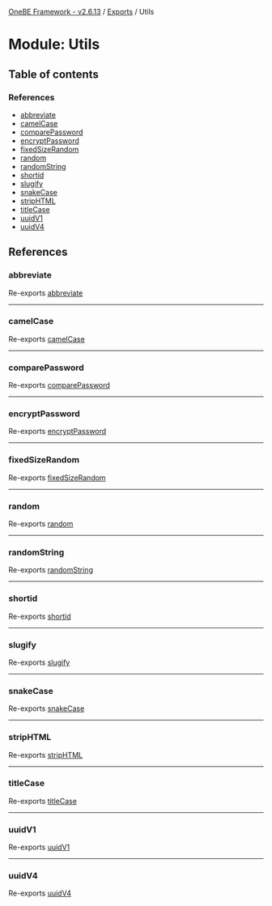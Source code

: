 [OneBE Framework - v2.6.13](../README.md) / [Exports](../modules.md) / Utils

# Module: Utils

## Table of contents

### References

- [abbreviate](Utils.md#abbreviate)
- [camelCase](Utils.md#camelcase)
- [comparePassword](Utils.md#comparepassword)
- [encryptPassword](Utils.md#encryptpassword)
- [fixedSizeRandom](Utils.md#fixedsizerandom)
- [random](Utils.md#random)
- [randomString](Utils.md#randomstring)
- [shortid](Utils.md#shortid)
- [slugify](Utils.md#slugify)
- [snakeCase](Utils.md#snakecase)
- [stripHTML](Utils.md#striphtml)
- [titleCase](Utils.md#titlecase)
- [uuidV1](Utils.md#uuidv1)
- [uuidV4](Utils.md#uuidv4)

## References

### abbreviate

Re-exports [abbreviate](Utils_StringUtils.md#abbreviate)

___

### camelCase

Re-exports [camelCase](Utils_StringUtils.md#camelcase)

___

### comparePassword

Re-exports [comparePassword](Utils_StringUtils.md#comparepassword)

___

### encryptPassword

Re-exports [encryptPassword](Utils_StringUtils.md#encryptpassword)

___

### fixedSizeRandom

Re-exports [fixedSizeRandom](Utils_NumberUtils.md#fixedsizerandom)

___

### random

Re-exports [random](Utils_NumberUtils.md#random)

___

### randomString

Re-exports [randomString](Utils_StringUtils.md#randomstring)

___

### shortid

Re-exports [shortid](Utils_StringUtils.md#shortid)

___

### slugify

Re-exports [slugify](Utils_StringUtils.md#slugify)

___

### snakeCase

Re-exports [snakeCase](Utils_StringUtils.md#snakecase)

___

### stripHTML

Re-exports [stripHTML](Utils_StringUtils.md#striphtml)

___

### titleCase

Re-exports [titleCase](Utils_StringUtils.md#titlecase)

___

### uuidV1

Re-exports [uuidV1](Utils_StringUtils.md#uuidv1)

___

### uuidV4

Re-exports [uuidV4](Utils_StringUtils.md#uuidv4)
